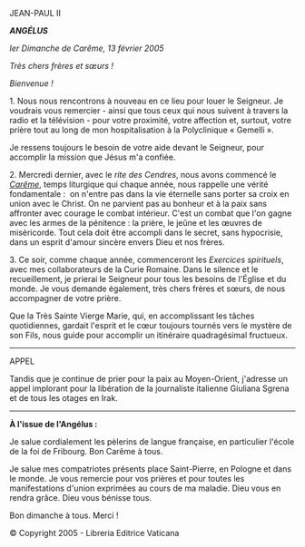 JEAN-PAUL II

***ANGÉLUS***

*Ier Dimanche de Carême, 13 février 2005*

*Très chers frères et sœurs !*

*Bienvenue !*

1. Nous nous rencontrons à nouveau en ce lieu pour louer le Seigneur. Je voudrais vous remercier - ainsi que tous ceux qui nous suivent à travers la radio et la télévision - pour votre proximité, votre affection et, surtout, votre prière tout au long de mon hospitalisation à la Polyclinique « Gemelli ».

Je ressens toujours le besoin de votre aide devant le Seigneur, pour accomplir la mission que Jésus m'a confiée.

2. Mercredi dernier, avec le *rite des Cendres*, nous avons commencé le *[Carême](http://www.vatican.va/liturgical_year/lent/index-lent2005_fr.htm)*, temps liturgique qui chaque année, nous rappelle une vérité fondamentale :  on n'entre pas dans la vie éternelle sans porter sa croix en union avec le Christ. On ne parvient pas au bonheur et à la paix sans affronter avec courage le combat intérieur. C'est un combat que l'on gagne avec les armes de la pénitence : la prière, le jeûne et les œuvres de miséricorde. Tout cela doit être accompli dans le secret, sans hypocrisie, dans un esprit d'amour sincère envers Dieu et nos frères.

3. Ce soir, comme chaque année, commenceront les *Exercices spirituels*, avec mes collaborateurs de la Curie Romaine. Dans le silence et le recueillement, je prierai le Seigneur pour tous les besoins de l'Église et du monde. Je vous demande également, très chers frères et sœurs, de nous accompagner de votre prière.

Que la Très Sainte Vierge Marie, qui, en accomplissant les tâches quotidiennes, gardait l'esprit et le cœur toujours tournés vers le mystère de son Fils, nous guide pour accomplir un itinéraire quadragésimal fructueux.

** * **

APPEL

Tandis que je continue de prier pour la paix au Moyen-Orient, j'adresse un appel implorant pour la libération de la journaliste italienne Giuliana Sgrena et de tous les otages en Irak.

** * **

**À l'issue de l'Angélus :**

Je salue cordialement les pèlerins de langue française, en particulier l'école de la foi de Fribourg. Bon Carême à tous.

Je salue mes compatriotes présents place Saint-Pierre, en Pologne et dans le monde. Je vous remercie pour vos prières et pour toutes les manifestations d'union exprimées au cours de ma maladie. Dieu vous en rendra grâce. Dieu vous bénisse tous.

Bon dimanche à tous. Merci !

© Copyright 2005 - Libreria Editrice Vaticana